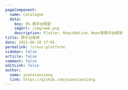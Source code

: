 ```yaml
---
pageComponent:
  name: Catalogue
  data:
    key: 05.跨平台框架
    imgUrl: /img/web.png
    description: Flutter、ReactNative、Weex等跨平台框架
title: 跨平台框架
date: 2022-06-18 17:05
permalink: /cross-platform/
sidebar: false
article: false
comment: false
editLink: false
author:
  name: yuanxiaoxiong
  link: https://github.com/yuanxiaoxiong
---
```


